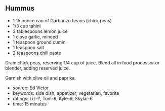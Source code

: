 Hummus
------

- 1 15 ounce can of Garbanzo beans (chick peas)
- 1/3 cup tahini
- 3 tablespoons lemon juice
- 1 clove garlic, minced
- 1 teaspoon ground cumin
- 1 teaspoon salt
- 2 teaspoons chili paste

Drain chick peas, reserving 1/4 cup of juice.  Blend all in food
processor or blender, adding reserved juice.

Garnish with olive oil and paprika.

- source: Ed Victor
- keywords: side dish, appetizer, vegetarian, favorite
- ratings: Liz-?, Tom-9, Kyle-9, Skylar-6
- time: 15 minutes
